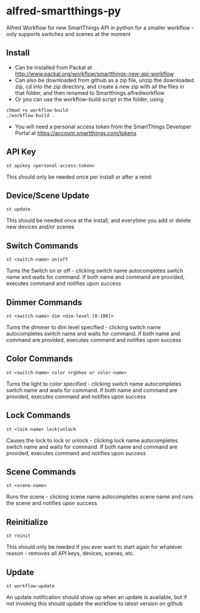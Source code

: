 # alfred-smartthings-py
Alfred  Workflow for new SmartThings API in python for a smaller workflow - only supports switches and scenes at the moment
## Install

* Can be installed from Packal at http://www.packal.org/workflow/smartthings-new-api-workflow
* Can also be downloaded from github as a zip file, unzip the downloaded zip, cd into the zip directory, and create a new zip with all the files in that folder, and then renamed to Smartthings.alfredworkflow
* Or you can use the workflow-build script in the folder, using
```
chmod +x workflow-build
./workflow-build . 
```
* You will need a personal access token from the SmartThings Developer Portal at https://account.smartthings.com/tokens

## API Key

```
st apikey <personal-access-token>
```
This should only be needed once per install or after a reinit

## Device/Scene Update

```
st update
```
This should be needed once at the install, and everytime you add or delete new devices and/or scenes

## Switch Commands

```
st <switch-name> on|off
```
Turns the Switch on or off - clicking switch name autocompletes switch name and waits for command. If both name and command are provided, executes command and notifies upon success

## Dimmer Commands

```
st <switch-name> dim <dim-level [0-100]>
```
Turns the dimmer to dim level specified - clicking switch name autocompletes switch name and waits for command. If both name and command are provided, executes command and notifies upon success

## Color Commands

```
st <switch-name> color <rgbhex or color-name>
```
Turns the light to color specified - clicking switch name autocompletes switch name and waits for command. If both name and command are provided, executes command and notifies upon success


## Lock Commands

```
st <lock-name> lock|unlock
```
Causes the lock to lock or unlock  - clicking lock name autocompletes switch name and waits for command. If both name and command are provided, executes command and notifies upon success

## Scene Commands

```
st <scene-name>
```
Runs the scene - clicking scene name autocompletes scene name and runs the scene and notifies upon success

## Reinitialize

```
st reinit
```
This should only be needed if you ever want to start again for whatever reason - removes all API keys, devices, scenes, etc.

## Update

```
st workflow:update
```
An update notification should show up when an update is available, but if not invoking this should update the workflow to latest version on github
